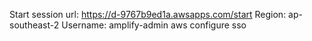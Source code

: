 Start session url: https://d-9767b9ed1a.awsapps.com/start
Region: ap-southeast-2
Username: amplify-admin
aws configure sso